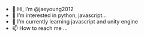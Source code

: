 - 👋 Hi, I’m @jaeyoung2012
- 👀 I’m interested in python, javascript...
- 🌱 I’m currently learning javascript and unity engine
- 📫 How to reach me ...

<!---
jaeyoung2012/jaeyoung2012 is a ✨ special ✨ repository because its `README.md` (this file) appears on your GitHub profile.
You can click the Preview link to take a look at your changes.
--->
